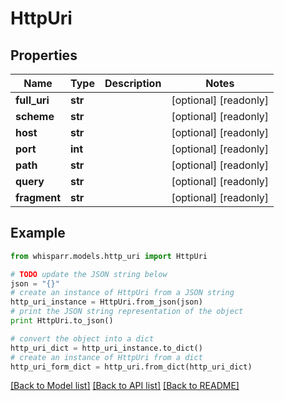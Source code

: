 # HttpUri


## Properties
Name | Type | Description | Notes
------------ | ------------- | ------------- | -------------
**full_uri** | **str** |  | [optional] [readonly] 
**scheme** | **str** |  | [optional] [readonly] 
**host** | **str** |  | [optional] [readonly] 
**port** | **int** |  | [optional] [readonly] 
**path** | **str** |  | [optional] [readonly] 
**query** | **str** |  | [optional] [readonly] 
**fragment** | **str** |  | [optional] [readonly] 

## Example

```python
from whisparr.models.http_uri import HttpUri

# TODO update the JSON string below
json = "{}"
# create an instance of HttpUri from a JSON string
http_uri_instance = HttpUri.from_json(json)
# print the JSON string representation of the object
print HttpUri.to_json()

# convert the object into a dict
http_uri_dict = http_uri_instance.to_dict()
# create an instance of HttpUri from a dict
http_uri_form_dict = http_uri.from_dict(http_uri_dict)
```
[[Back to Model list]](../README.md#documentation-for-models) [[Back to API list]](../README.md#documentation-for-api-endpoints) [[Back to README]](../README.md)


